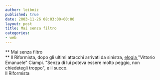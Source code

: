 ```yaml
---
author: leibniz
published: true
date: 2003-11-26 08:03:00+00:00
layout: post
title: Mai senza filtro 
categories:
- web
---
```


   **   Mai senza filtro   
**   Il Riformista, dopo gli ultimi attacchi arrivati da sinistra, [ elogia ](http://www.ilriformista.it/documenti/editoriale.asp?id_doc=14261)"Vittorio Emanuele" Ciampi. "Senza di lui poteva essere molto peggio, non chiedetegli troppo", e il succo.   
Il Riformista
